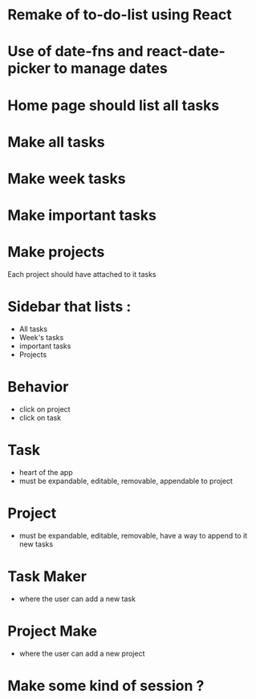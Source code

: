 # Remake of to-do-list using React

# Use of date-fns and react-date-picker to manage dates

# Home page should list all tasks

# Make all tasks

# Make week tasks

# Make important tasks

# Make projects
Each project should have attached to it tasks

# Sidebar that lists :
- All tasks
- Week's tasks
- important tasks
- Projects

# Behavior
- click on project
- click on task

# Task
- heart of the app
- must be expandable, editable, removable, appendable to project

# Project
- must be expandable, editable, removable, have a way to append to it new tasks

# Task Maker
- where the user can add a new task

# Project Make
- where the user can add a new project

# Make some kind of session ?


